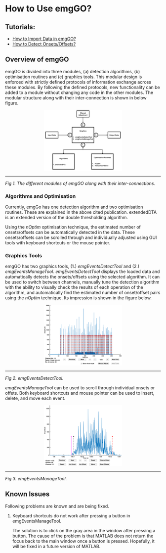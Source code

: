 # How to Use emgGO?

## Tutorials:

<ul>
    <li>
        <a href="importTutorial.md">How to Import Data in emgGO?</a>
    </li>
    <li>
        <a href="detectionTutorial.md">How to Detect Onsets/Offsets?</a>
    </li>
</ul>

## Overview of emgGO

emgGO is divided into three modules, (a) detection algorithms, (b) optimisation routines and (c) graphics tools. This modular design is enforced with strictly defined protocols of information exchange across these modules. By following the defined protocols, new functionality can be added to a module without changing any code in the other modules. The modular structure along with their inter-connection is shown in below figure.

<p align="center">
<img alt="emgGO_SD PNG image" src="../docs/figs/emgGO_SD.png" height="auto" width="50%"/><hr>
<em>Fig 1. The different modules of emgGO along with their inter-connections.</em>
</p>

### Algorithms and Optimisation

Currently, emgGo has one detection algorithm and two optimisation routines. These are explained in the above cited publication. extendedDTA is an extended version of the double thresholding algorithm.

Using the *nOptim* optimisation technique, the estimated number of onsets/offsets can be automatically detected in the data. These onsets/offsets can be scrolled through and individually adjusted using GUI tools with keyboard shortcuts or the mouse pointer.

### Graphics Tools

emgGO has two graphics tools, (1.) *emgEventsDetectTool* and (2.) *emgEventsManageTool*. *emgEventsDetectTool* displays the loaded data and automatically detects the onsets/offsets using the selected algorithm. It can be used to switch between channels, manually tune the detection algorithm with the ability to visually check the results of each operation of the algorithm, and automatically find the estimated number of onset/offset pairs using the *nOptim* technique. Its impression is shown in the figure below.

<p align="center">
<img alt="emgGO_a PNG image" src="../docs/figs/emgGO_a.png" height="auto" width="50%"/><hr>
<em>Fig 2. emgEventsDetectTool.</em>
</p>

*emgEventsManageTool* can be used to scroll through individual onsets or offets. Both keyboard shortcuts and mouse pointer can be used to insert, delete, and move each event.

<p align="center">
<img alt="emgGO_b PNG image" src="../docs/figs/emgGO_b.png" height="auto" width="50%"/><hr>
<em>Fig 3. emgEventsManageTool.</em>
</p>
    
## Known Issues
Following problems are known and are being fixed.
<ol>
    <li>Keyboard shortcuts do not work after pressing a button in emgEventsManageTool.</li>
    <p>The solution is to click on the gray area in the window after pressing a button. The cause of the problem is that MATLAB does not return the focus back to the main window once a button is pressed. Hopefully, it will be fixed in a future version of MATLAB.</p>
</ol>